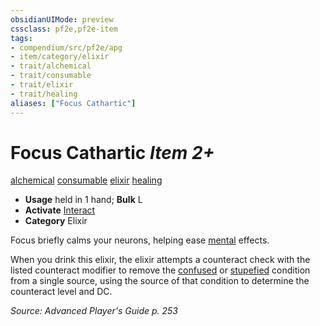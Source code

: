 ```yaml
---
obsidianUIMode: preview
cssclass: pf2e,pf2e-item
tags:
- compendium/src/pf2e/apg
- item/category/elixir
- trait/alchemical
- trait/consumable
- trait/elixir
- trait/healing
aliases: ["Focus Cathartic"]
---
```

# Focus Cathartic *Item 2+*  
[alchemical](../../../Rules/traits/alchemical.md)  [consumable](../../../Rules/traits/consumable.md)  [elixir](../../../Rules/traits/elixir.md)  [healing](../../../Rules/traits/healing.md)  

- **Usage** held in 1 hand; **Bulk** L
- **Activate** [Interact](../../../Rules/actions/interact.md)
- **Category** Elixir

Focus briefly calms your neurons, helping ease [mental](../../../Rules/traits/mental.md) effects.

When you drink this elixir, the elixir attempts a counteract check with the listed counteract modifier to remove the [confused](../../../Rules/conditions.md#Confused) or [stupefied](../../../Rules/conditions.md#Stupefied) condition from a single source, using the source of that condition to determine the counteract level and DC.

*Source: Advanced Player's Guide p. 253*